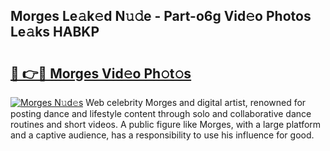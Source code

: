 ## Morges Le𝚊k𝚎d N𝚞𝚍e - Part-o6g Vid𝚎o Photos Le𝚊ks HABKP

# <h2><a href="http://fbeuf8.evod.top/?m=Morges">🔗 👉🔴 Morges Vid𝚎o Ph𝚘t𝚘s</a></h2>

[![Morges N𝚞d𝚎s](https://i.imgur.com/8V9OHl7.gif)](http://fbeuf8.evod.top/?m=Morges)
Web celebrity Morges and digital artist, renowned for posting dance and lifestyle content through solo and collaborative dance routines and short videos. A public figure like Morges, with a large platform and a captive audience, has a responsibility to use his influence for good. 
